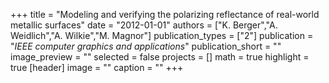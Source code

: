 +++
title = "Modeling and verifying the polarizing reflectance of real-world metallic surfaces"
date = "2012-01-01"
authors = ["K. Berger","A. Weidlich","A. Wilkie","M. Magnor"]
publication_types = ["2"]
publication = "_IEEE computer graphics and applications_"
publication_short = ""
image_preview = ""
selected = false
projects = []
math = true
highlight = true
[header]
image = ""
caption = ""
+++


